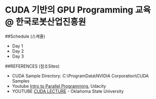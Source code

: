 # CUDA 기반의 GPU Programming 교육 @ 한국로봇산업진흥원

##Schedule (스케쥴)
  - Day 1
  - Day 2
  - Day 3


##REFERENCES (참조Sites)
  - CUDA Sample Directory: C:\ProgramData\NVIDIA Corporation\CUDA Samples
  - Youtube [Intro to Parallel Programming](https://www.youtube.com/watch?v=F620ommtjqk&list=PLAwxTw4SYaPnFKojVQrmyOGFCqHTxfdv2), Udacity
  - YOUTUBE [CUDA LECTURE](https://www.youtube.com/watch?v=sxhvmTveO2A) - Oklahoma State University

